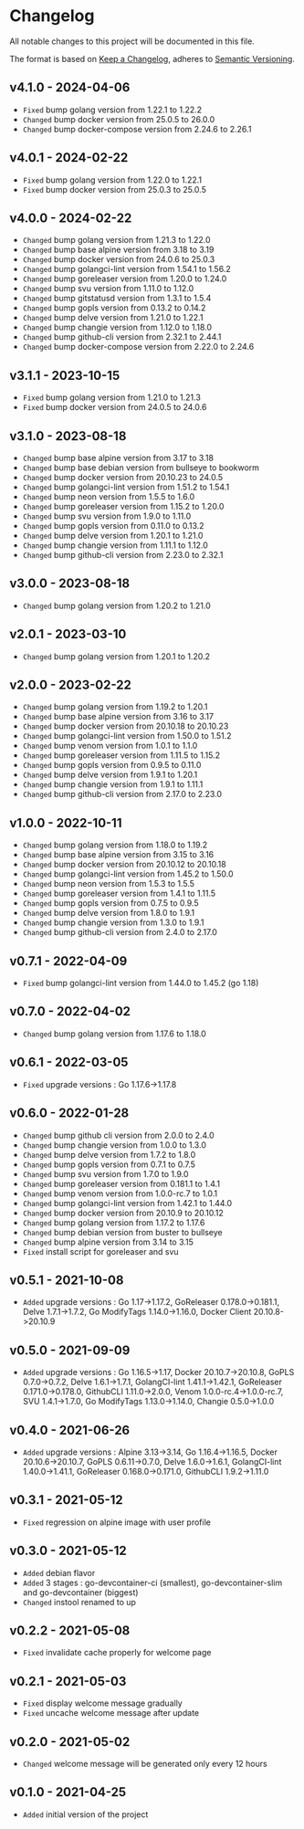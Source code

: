 # Changelog

All notable changes to this project will be documented in this file.

The format is based on [Keep a Changelog](https://keepachangelog.com/en/1.0.0/),
adheres to [Semantic Versioning](https://semver.org/spec/v2.0.0.html).

## v4.1.0 - 2024-04-06

- `Fixed` bump golang version from 1.22.1 to 1.22.2
- `Changed` bump docker version from 25.0.5 to 26.0.0
- `Changed` bump docker-compose version from 2.24.6 to 2.26.1

## v4.0.1 - 2024-02-22

- `Fixed` bump golang version from 1.22.0 to 1.22.1
- `Fixed` bump docker version from 25.0.3 to 25.0.5

## v4.0.0 - 2024-02-22

- `Changed` bump golang version from 1.21.3 to 1.22.0
- `Changed` bump base alpine version from 3.18 to 3.19
- `Changed` bump docker version from 24.0.6 to 25.0.3
- `Changed` bump golangci-lint version from 1.54.1 to 1.56.2
- `Changed` bump goreleaser version from 1.20.0 to 1.24.0
- `Changed` bump svu version from 1.11.0 to 1.12.0
- `Changed` bump gitstatusd version from 1.3.1 to 1.5.4
- `Changed` bump gopls version from 0.13.2 to 0.14.2
- `Changed` bump delve version from 1.21.0 to 1.22.1
- `Changed` bump changie version from 1.12.0 to 1.18.0
- `Changed` bump github-cli version from 2.32.1 to 2.44.1
- `Changed` bump docker-compose version from 2.22.0 to 2.24.6

## v3.1.1 - 2023-10-15

- `Fixed` bump golang version from 1.21.0 to 1.21.3
- `Fixed` bump docker version from 24.0.5 to 24.0.6

## v3.1.0 - 2023-08-18

- `Changed` bump base alpine version from 3.17 to 3.18
- `Changed` bump base debian version from bullseye to bookworm
- `Changed` bump docker version from 20.10.23 to 24.0.5
- `Changed` bump golangci-lint version from 1.51.2 to 1.54.1
- `Changed` bump neon version from 1.5.5 to 1.6.0
- `Changed` bump goreleaser version from 1.15.2 to 1.20.0
- `Changed` bump svu version from 1.9.0 to 1.11.0
- `Changed` bump gopls version from 0.11.0 to 0.13.2
- `Changed` bump delve version from 1.20.1 to 1.21.0
- `Changed` bump changie version from 1.11.1 to 1.12.0
- `Changed` bump github-cli version from 2.23.0 to 2.32.1

## v3.0.0 - 2023-08-18

- `Changed` bump golang version from 1.20.2 to 1.21.0

## v2.0.1 - 2023-03-10

- `Changed` bump golang version from 1.20.1 to 1.20.2

## v2.0.0 - 2023-02-22

- `Changed` bump golang version from 1.19.2 to 1.20.1
- `Changed` bump base alpine version from 3.16 to 3.17
- `Changed` bump docker version from 20.10.18 to 20.10.23
- `Changed` bump golangci-lint version from 1.50.0 to 1.51.2
- `Changed` bump venom version from 1.0.1 to 1.1.0
- `Changed` bump goreleaser version from 1.11.5 to 1.15.2
- `Changed` bump gopls version from 0.9.5 to 0.11.0
- `Changed` bump delve version from 1.9.1 to 1.20.1
- `Changed` bump changie version from 1.9.1 to 1.11.1
- `Changed` bump github-cli version from 2.17.0 to 2.23.0

## v1.0.0 - 2022-10-11

- `Changed` bump golang version from 1.18.0 to 1.19.2
- `Changed` bump base alpine version from 3.15 to 3.16
- `Changed` bump docker version from 20.10.12 to 20.10.18
- `Changed` bump golangci-lint version from 1.45.2 to 1.50.0
- `Changed` bump neon version from 1.5.3 to 1.5.5
- `Changed` bump goreleaser version from 1.4.1 to 1.11.5
- `Changed` bump gopls version from 0.7.5 to 0.9.5
- `Changed` bump delve version from 1.8.0 to 1.9.1
- `Changed` bump changie version from 1.3.0 to 1.9.1
- `Changed` bump github-cli version from 2.4.0 to 2.17.0

## v0.7.1 - 2022-04-09

- `Fixed` bump golangci-lint version from 1.44.0 to 1.45.2 (go 1.18)

## v0.7.0 - 2022-04-02

- `Changed` bump golang version from 1.17.6 to 1.18.0

## v0.6.1 - 2022-03-05

- `Fixed` upgrade versions : Go 1.17.6->1.17.8

## v0.6.0 - 2022-01-28

- `Changed` bump github cli version from 2.0.0 to 2.4.0
- `Changed` bump changie version from 1.0.0 to 1.3.0
- `Changed` bump delve version from 1.7.2 to 1.8.0
- `Changed` bump gopls version from 0.7.1 to 0.7.5
- `Changed` bump svu version from 1.7.0 to 1.9.0
- `Changed` bump goreleaser version from 0.181.1 to 1.4.1
- `Changed` bump venom version from 1.0.0-rc.7 to 1.0.1
- `Changed` bump golangci-lint version from 1.42.1 to 1.44.0
- `Changed` bump docker version from 20.10.9 to 20.10.12
- `Changed` bump golang version from 1.17.2 to 1.17.6
- `Changed` bump debian version from buster to bullseye
- `Changed` bump alpine version from 3.14 to 3.15
- `Fixed` install script for goreleaser and svu

## v0.5.1 - 2021-10-08

- `Added` upgrade versions : Go 1.17->1.17.2, GoReleaser 0.178.0->0.181.1, Delve 1.7.1->1.7.2, Go ModifyTags 1.14.0->1.16.0, Docker Client 20.10.8->20.10.9

## v0.5.0 - 2021-09-09

- `Added` upgrade versions : Go 1.16.5->1.17, Docker 20.10.7->20.10.8, GoPLS 0.7.0->0.7.2, Delve 1.6.1->1.7.1, GolangCI-lint 1.41.1->1.42.1, GoReleaser 0.171.0->0.178.0, GithubCLI 1.11.0->2.0.0, Venom 1.0.0-rc.4->1.0.0-rc.7, SVU 1.4.1->1.7.0, Go ModifyTags 1.13.0->1.14.0, Changie 0.5.0->1.0.0

## v0.4.0 - 2021-06-26

- `Added` upgrade versions : Alpine 3.13->3.14, Go 1.16.4->1.16.5, Docker 20.10.6->20.10.7, GoPLS 0.6.11->0.7.0, Delve 1.6.0->1.6.1, GolangCI-lint 1.40.0->1.41.1, GoReleaser 0.168.0->0.171.0, GithubCLI 1.9.2->1.11.0

## v0.3.1 - 2021-05-12

- `Fixed` regression on alpine image with user profile

## v0.3.0 - 2021-05-12

- `Added` debian flavor
- `Added` 3 stages : go-devcontainer-ci (smallest), go-devcontainer-slim and go-devcontainer (biggest)
- `Changed` instool renamed to up

## v0.2.2 - 2021-05-08

- `Fixed` invalidate cache properly for welcome page

## v0.2.1 - 2021-05-03

- `Fixed` display welcome message gradually
- `Fixed` uncache welcome message after update

## v0.2.0 - 2021-05-02

- `Changed` welcome message will be generated only every 12 hours

## v0.1.0 - 2021-04-25

- `Added` initial version of the project
